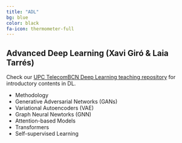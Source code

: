 ```yaml
---
title: "ADL"
bg: blue
color: black
fa-icon: thermometer-full
---
```


## Advanced Deep Learning (Xavi Giró & Laia Tarrés)
Check our [UPC TelecomBCN Deep Learning teaching repository](https://deeplearning.telecos.upc.edu/) for introductory contents in DL.

* Methodology
* Generative Adversarial Networks (GANs)
* Variational Autoencoders (VAE)
* Graph Neural Newtorks (GNN)
* Attention-based Models
* Transformers
* Self-supervised Learning

